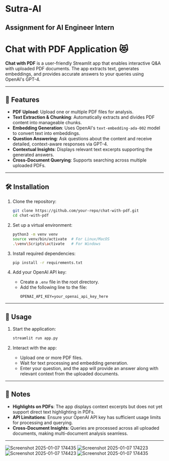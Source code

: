 # Sutra-AI
Assignment for  AI Engineer Intern
---

# Chat with PDF Application 😻  

**Chat with PDF** is a user-friendly Streamlit app that enables interactive Q&A with uploaded PDF documents. The app extracts text, generates embeddings, and provides accurate answers to your queries using OpenAI's GPT-4.  

---

## 🌟 Features  

- **PDF Upload**: Upload one or multiple PDF files for analysis.  
- **Text Extraction & Chunking**: Automatically extracts and divides PDF content into manageable chunks.  
- **Embedding Generation**: Uses OpenAI's `text-embedding-ada-002` model to convert text into embeddings.  
- **Question Answering**: Ask questions about the content and receive detailed, context-aware responses via GPT-4.  
- **Contextual Insights**: Displays relevant text excerpts supporting the generated answers.  
- **Cross-Document Querying**: Supports searching across multiple uploaded PDFs.  

---

## 🛠️ Installation  

1. Clone the repository:  
   ```bash  
   git clone https://github.com/your-repo/chat-with-pdf.git  
   cd chat-with-pdf  
   ```  

2. Set up a virtual environment:  
   ```bash  
   python3 -m venv venv  
   source venv/bin/activate  # For Linux/MacOS  
   .\venv\Scripts\activate   # For Windows  
   ```  

3. Install required dependencies:  
   ```bash  
   pip install -r requirements.txt  
   ```  

4. Add your OpenAI API key:  
   - Create a `.env` file in the root directory.  
   - Add the following line to the file:  
     ```  
     OPENAI_API_KEY=your_openai_api_key_here  
     ```  

---

## 🚀 Usage  

1. Start the application:  
   ```bash  
   streamlit run app.py  
   ```  

2. Interact with the app:  
   - Upload one or more PDF files.  
   - Wait for text processing and embedding generation.  
   - Enter your question, and the app will provide an answer along with relevant context from the uploaded documents.  

---

## 📝 Notes  

- **Highlights on PDFs**: The app displays context excerpts but does not yet support direct text highlighting in PDFs.  
- **API Limitations**: Ensure your OpenAI API key has sufficient usage limits for processing and querying.  
- **Cross-Document Insights**: Queries are processed across all uploaded documents, making multi-document analysis seamless.  

---
![Screenshot 2025-01-07 174435](https://github.com/user-attachments/assets/dead1221-0c21-464d-a319-8449555c20b5)
![Screenshot 2025-01-07 174223](https://github.com/user-attachments/assets/9e3be0fa-af91-4f7e-ad46-b2f0bbe53d87)
![Screenshot 2025-01-07 174423](https://github.com/user-attachments/assets/e8713734-a341-4302-9632-bf8a1b89a882)
![Screenshot 2025-01-07 174435](https://github.com/user-attachments/assets/a036df9f-8b1c-462b-a2ed-2c9a4cc48413)

